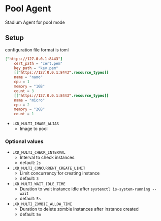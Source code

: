 # Pool Agent

Stadium Agent for pool mode

## Setup

configuration file format is toml

```toml
["https://127.0.0.1:8443"]
    cert_path = "cert.pem"
    key_path = "key.pem"
    [["https://127.0.0.1:8443".resource_types]]
    name = "nano"
    cpu = 1
    memory = "1GB"
    count = 3
    [["https://127.0.0.1:8443".resource_types]]
    name = "micro"
    cpu = 2
    memory = "2GB"
    count = 1
```

- `LXD_MULTI_IMAGE_ALIAS`
  - Image to pool

### Optional values

- `LXD_MULTI_CHECK_INTERVAL`
    - Interval to check instances
    - default: `2s`
- `LXD_MULTI_CONCURRENT_CREATE_LIMIT`
    - Limit concurrency for creating instance
    - default: `3`
- `LXD_MULTI_WAIT_IDLE_TIME`
    - Duration to wait instance idle after `systemctl is-system-running --wait`
    - default: `5s`
- `LXD_MULTI_ZOMBIE_ALLOW_TIME`
    - Duration to delete zombie instances after instance created
    - default: `5m`

